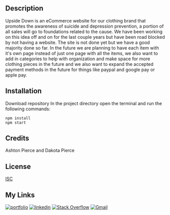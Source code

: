## Description

Upside Down is an eCommerce website for our clothing brand that promotes the awareness of suicide and depression prevention, a portion of all sales will go to foundations related to the cause. We have been working on this idea off and on for the last couple years but have been road blocked by not having a website. The site is not done yet but we have a good majority done so far. In the future we are planning to have each item with it's own page instead of just one page with all the items, we also want to add in categories to help with organization and make space for more clothing pieces in the future and we also want to expand the accepted payment methods in the future for things like paypal and google pay or apple pay.

## Installation

Download repository
In the project directory open the terminal and run the following commands:
```
npm install
npm start
```

## Credits

Ashton Pierce and Dakota Pierce


## License

[ISC](https://choosealicense.com/licenses/isc/)

## My Links
[![portfolio](https://img.shields.io/badge/my_portfolio-000?style=for-the-badge&logo=ko-fi&logoColor=white)](https://apierce.me/)
[![linkedin](https://img.shields.io/badge/linkedin-0A66C2?style=for-the-badge&logo=linkedin&logoColor=white)](https://www.linkedin.com/id/ashton-pierce)
[![Stack Overflow](https://img.shields.io/badge/-Stackoverflow-FE7A16?style=for-the-badge&logo=stack-overflow&logoColor=white)](https://stackoverflow.com/users/14701660/ashton-pierce)
[![Gmail](https://img.shields.io/badge/Gmail-D14836?style=for-the-badge&logo=gmail&logoColor=white)](mailto:ashtoncvpierce@gmail.com)

